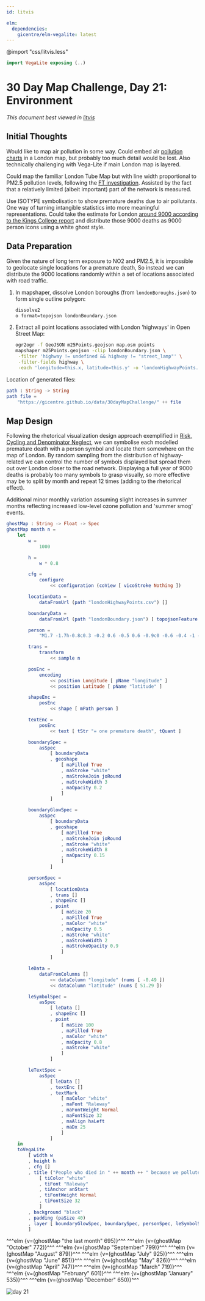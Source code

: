 ```yaml
---
id: litvis

elm:
  dependencies:
    gicentre/elm-vegalite: latest
---
```


@import "css/litvis.less"

```elm {l=hidden}
import VegaLite exposing (..)
```

# 30 Day Map Challenge, Day 21: Environment

_This document best viewed in [litvis](https://github.com/gicentre/litvis)_

## Initial Thoughts

Would like to map air pollution in some way. Could embed air [pollution charts](https://twitter.com/jwoLondon/status/1023616910829740033) in a London map, but probably too much detail would be lost. Also technically challenging with Vega-Lite if main London map is layered.

Could map the familiar London Tube Map but with line width proportional to PM2.5 pollution levels, following the [FT investigation](https://www.ft.com/content/6f381ad4-fef7-11e9-be59-e49b2a136b8d). Assisted by the fact that a relatively limited (albeit important) part of the network is measured.

Use ISOTYPE symbolisation to show premature deaths due to air pollutants. One way of turning intangible statistics into more meaningful representations. Could take the estimate for London [around 9000 according to the Kings College report](https://www.london.gov.uk/sites/default/files/hiainlondon_kingsreport_14072015_final.pdf) and distribute those 9000 deaths as 9000 person icons using a white ghost style.

## Data Preparation

Given the nature of long term exposure to NO2 and PM2.5, it is impossible to geolocate single locations for a premature death, So instead we can distribute the 9000 locations randomly within a set of locations associated with road traffic.

1. In mapshaper, dissolve London boroughs (from `londonBoroughs.json`) to form single outline polygon:

   ```sh
   dissolve2
   o format=topojson londonBoundary.json
   ```

2. Extract all point locations associated with London 'highways' in Open Street Map:

   ```sh
   ogr2ogr -f GeoJSON m25Points.geojson map.osm points
   mapshaper m25Points.geojson -clip londonBoundary.json \
    -filter 'highway != undefined && highway != "street_lamp"' \
    -filter-fields highway \
    -each 'longitude=this.x, latitude=this.y' -o 'londonHighwayPoints.csv'
   ```

Location of generated files:

```elm {l}
path : String -> String
path file =
    "https://gicentre.github.io/data/30dayMapChallenge/" ++ file
```

## Map Design

Following the rhetorical visualization design approach exemplified in [Risk, Cycling and Denominator Neglect](https://www.gicentre.net/blog/2013/11/24/risk-cycling-and-denominator-neglect), we can symbolise each modelled premature death with a person symbol and locate them somewhere on the map of London. By random sampling from the distribution of highway-related we can control the number of symbols displayed but spread them out over London closer to the road network. Displaying a full year of 9000 deaths is probably too many symbols to grasp visually, so more effective may be to split by month and repeat 12 times (adding to the rhetorical effect).

Additional minor monthly variation assuming slight increases in summer months reflecting increased low-level ozone pollution and 'summer smog' events.

```elm {l}
ghostMap : String -> Float -> Spec
ghostMap month n =
    let
        w =
            1000

        h =
            w * 0.8

        cfg =
            configure
                << configuration (coView [ vicoStroke Nothing ])

        locationData =
            dataFromUrl (path "londonHighwayPoints.csv") []

        boundaryData =
            dataFromUrl (path "londonBoundary.json") [ topojsonFeature "london" ]

        person =
            "M1.7 -1.7h-0.8c0.3 -0.2 0.6 -0.5 0.6 -0.9c0 -0.6 -0.4 -1 -1 -1c-0.6 0 -1 0.4 -1 1c0 0.4 0.2 0.7 0.6 0.9h-0.8c-0.4 0 -0.7 0.3 -0.7 0.6v1.9c0 0.3 0.3 0.6 0.6 0.6h0.2c0 0 0 0.1 0 0.1v1.9c0 0.3 0.2 0.6 0.3 0.6h1.3c0.2 0 0.3 -0.3 0.3 -0.6v-1.8c0 0 0 -0.1 0 -0.1h0.2c0.3 0 0.6 -0.3 0.6 -0.6v-2c0.2 -0.3 -0.1 -0.6 -0.4 -0.6z"

        trans =
            transform
                << sample n

        posEnc =
            encoding
                << position Longitude [ pName "longitude" ]
                << position Latitude [ pName "latitude" ]

        shapeEnc =
            posEnc
                << shape [ mPath person ]

        textEnc =
            posEnc
                << text [ tStr "= one premature death", tQuant ]

        boundarySpec =
            asSpec
                [ boundaryData
                , geoshape
                    [ maFilled True
                    , maStroke "white"
                    , maStrokeJoin joRound
                    , maStrokeWidth 3
                    , maOpacity 0.2
                    ]
                ]

        boundaryGlowSpec =
            asSpec
                [ boundaryData
                , geoshape
                    [ maFilled True
                    , maStrokeJoin joRound
                    , maStroke "white"
                    , maStrokeWidth 8
                    , maOpacity 0.15
                    ]
                ]

        personSpec =
            asSpec
                [ locationData
                , trans []
                , shapeEnc []
                , point
                    [ maSize 20
                    , maFilled True
                    , maColor "white"
                    , maOpacity 0.5
                    , maStroke "white"
                    , maStrokeWidth 2
                    , maStrokeOpacity 0.9
                    ]
                ]

        leData =
            dataFromColumns []
                << dataColumn "longitude" (nums [ -0.49 ])
                << dataColumn "latitude" (nums [ 51.29 ])

        leSymbolSpec =
            asSpec
                [ leData []
                , shapeEnc []
                , point
                    [ maSize 100
                    , maFilled True
                    , maColor "white"
                    , maOpacity 0.8
                    , maStroke "white"
                    ]
                ]

        leTextSpec =
            asSpec
                [ leData []
                , textEnc []
                , textMark
                    [ maColor "white"
                    , maFont "Raleway"
                    , maFontWeight Normal
                    , maFontSize 32
                    , maAlign haLeft
                    , maDx 25
                    ]
                ]
    in
    toVegaLite
        [ width w
        , height h
        , cfg []
        , title ("People who died in " ++ month ++ " because we polluted London's air")
            [ tiColor "white"
            , tiFont "Raleway"
            , tiAnchor anStart
            , tiFontWeight Normal
            , tiFontSize 32
            ]
        , background "black"
        , padding (paSize 40)
        , layer [ boundaryGlowSpec, boundarySpec, personSpec, leSymbolSpec, leTextSpec ]
        ]
```

^^^elm {v=(ghostMap "the last month" 695)}^^^
^^^elm {v=(ghostMap "October" 772)}^^^
^^^elm {v=(ghostMap "September" 799)}^^^
^^^elm {v=(ghostMap "August" 879)}^^^
^^^elm {v=(ghostMap "July" 925)}^^^
^^^elm {v=(ghostMap "June" 851)}^^^
^^^elm {v=(ghostMap "May" 826)}^^^
^^^elm {v=(ghostMap "April" 747)}^^^
^^^elm {v=(ghostMap "March" 719)}^^^
^^^elm {v=(ghostMap "February" 601)}^^^
^^^elm {v=(ghostMap "January" 535)}^^^
^^^elm {v=(ghostMap "December" 650)}^^^

![day 21](images/day21.jpg)
